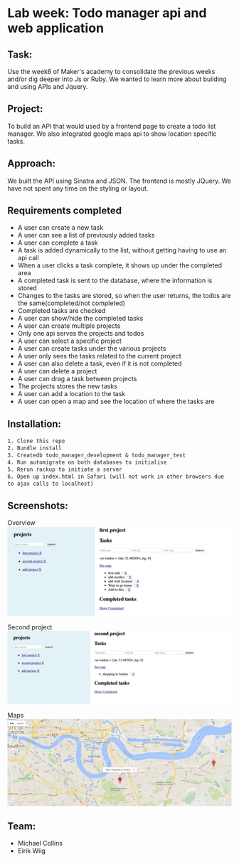 Lab week: Todo manager api and web application
===============================================

Task:
-----
Use the week6 of Maker's academy to consolidate the previous weeks and/or dig deeper into Js or Ruby. We wanted to learn more about building and using APIs and Jquery.

Project:
-----
To build an API that would used by a frontend page to create a todo list manager. We also integrated google maps api to show location specific tasks.

Approach:
-----
We built the API using Sinatra and JSON. The frontend is mostly JQuery. We have not spent any time on the styling or layout.  


Requirements completed
-----
* A user can create a new task
* A user can see a list of previously added tasks
* A user can complete a task
* A task is added dynamically to the list, without getting having to use an api call
* When a user clicks a task complete, it shows up under the completed area
* A completed task is sent to the database, where the information is stored
* Changes to the tasks are stored, so when the user returns, the todos are the same(completed/not completed)
* Completed tasks are checked
* A user can show/hide the completed tasks
* A user can create multiple projects
* Only one api serves the projects and todos
* A user can select a specific project
* A user can create tasks under the various projects
* A user only sees the tasks related to the current project
* A user can also delete a task, even if it is not completed
* A user can delete a project
* A user can drag a task between projects
* The projects stores the new tasks
* A user can add a location to the task
* A user can open a map and see the location of where the tasks are

Installation:
-----
```
1. Clone this repo
2. Bundle install
3. Createdb todo_manager_development & todo_manager_test
4. Run automigrate on both databases to initialise
5. Rerun rackup to initiate a server
6. Open up index.html in Safari (will not work in other browsers due to ajax calls to localhost)

```

Screenshots:
-----
Overview
![Overview](/docs/screenshots/task.png)

Second project
![Second_roll](/docs/screenshots/projects.png)

Maps
![Result](/docs/screenshots/map.png)

Team:
-----
* Michael Collins
* Eirik Wiig
